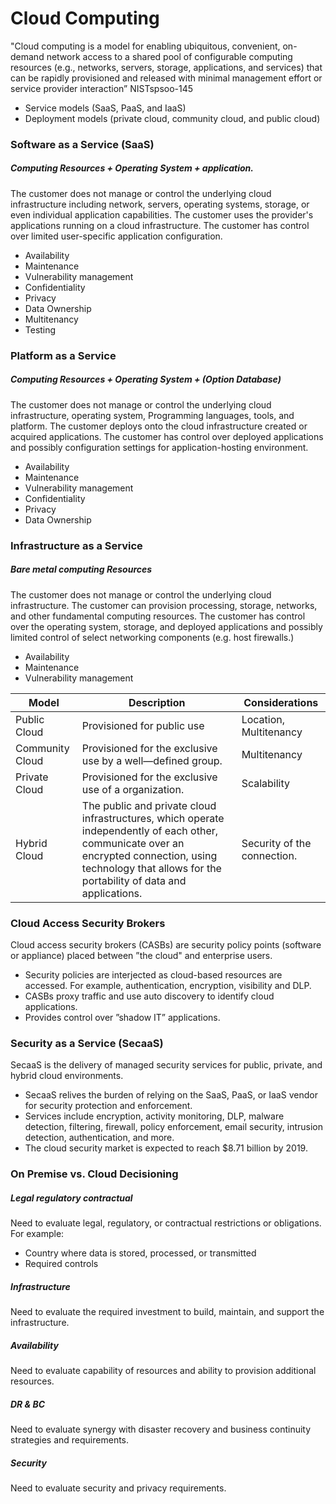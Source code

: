 # Cloud Computing
"Cloud computing is a model for enabling ubiquitous, convenient, on-demand network access to a shared pool of configurable computing resources (e.g., networks, servers, storage, applications, and services) that can be rapidly provisioned and released with minimal management effort or service provider interaction” NISTspsoo-145
* Service models (SaaS, PaaS, and IaaS)
* Deployment models (private cloud, community cloud, and public cloud)

### Software as a Service (SaaS)
##### Computing Resources + Operating System + application.
The customer does not manage or control the underlying cloud infrastructure including network, servers, operating systems, storage, or even individual application capabilities. The customer uses the provider's applications running on a cloud infrastructure. The customer has control over limited user-specific application configuration.   

* Availability
* Maintenance
* Vulnerability management
* Confidentiality
* Privacy
* Data Ownership
* Multitenancy
* Testing  

### Platform as a Service
##### Computing Resources + Operating System + (Option Database)
The customer does not manage or control the underlying cloud infrastructure, operating system, Programming languages, tools, and platform. The customer deploys onto the cloud infrastructure created or acquired applications. The customer has control over deployed applications and possibly configuration settings for application-hosting environment.

* Availability
* Maintenance
* Vulnerability management
* Confidentiality
* Privacy
* Data Ownership

### Infrastructure as a Service
##### Bare metal computing Resources
The customer does not manage or control the underlying cloud infrastructure. The customer can provision processing, storage, networks, and other fundamental computing resources. The customer has control over the operating system, storage, and deployed applications and possibly limited control of select networking components (e.g. host firewalls.)

* Availability
* Maintenance
* Vulnerability management

| Model | Description | Considerations |
|-------|-------------|----------------|
| Public Cloud | Provisioned for public use | Location, Multitenancy |
| Community Cloud | Provisioned for the exclusive use by a well—defined group. | Multitenancy |
| Private Cloud | Provisioned for the exclusive use of a organization. | Scalability |
| Hybrid Cloud | The public and private cloud infrastructures, which operate independently of each other, communicate over an encrypted connection, using technology that allows for the portability of data and applications. | Security of the connection. |

### Cloud Access Security Brokers
Cloud access security brokers (CASBs) are security policy points (software or appliance) placed between ”the cloud" and enterprise users.
* Security policies are interjected as cloud-based resources are accessed. For example, authentication, encryption, visibility and DLP.
* CASBs proxy traffic and use auto discovery to identify cloud applications.
* Provides control over ”shadow IT” applications.

### Security as a Service (SecaaS)
SecaaS is the delivery of managed security services for public, private, and hybrid cloud environments.
* SecaaS relives the burden of relying on the SaaS, PaaS, or IaaS vendor for security protection and enforcement.
* Services include encryption, activity monitoring, DLP, malware detection, filtering, firewall, policy enforcement, email security, intrusion detection, authentication, and more.
* The cloud security market is expected to reach $8.71 billion by 2019.

### On Premise vs. Cloud Decisioning
##### Legal regulatory contractual
Need to evaluate legal, regulatory, or contractual restrictions or obligations. For example:
* Country where data is stored, processed, or transmitted
* Required controls

##### Infrastructure
Need to evaluate the required investment to build, maintain, and support the
infrastructure.

##### Availability
Need to evaluate capability of resources and ability to provision additional
resources.

##### DR & BC
Need to evaluate synergy with disaster recovery and business continuity strategies and requirements.

##### Security
Need to evaluate security and privacy requirements.
